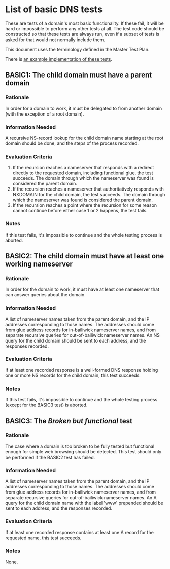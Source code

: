# List of basic DNS tests

These are tests of a domain's most basic functionality. If these fail, it will be hard or impossible to perform any other tests at all. The test code should be constructed so that these tests are always run, even if a subset of tests is asked for that would not normally include them.

This document uses the terminology defined in the Master Test Plan.

There is [an example implementation of these tests](https://github.com/dotse/new-dnscheck/blob/master/Giraffa/lib/Giraffa/Test/Basic.pm).

## BASIC1: The child domain must have a parent domain

### Rationale

In order for a domain to work, it must be delegated to from another domain (with the exception of a root domain).

### Information Needed

A recursive NS-record lookup for the child domain name starting at the root domain should be done, and the steps of the process recorded.

### Evaluation Criteria

1. If the recursion reaches a nameserver that responds with a redirect directly to the requested domain, including functional glue, the test succeeds. The domain through which the nameserver was found is considered the parent domain.
2. If the recursion reaches a nameserver that authoritatively responds with NXDOMAIN for the child domain, the test succeeds. The domain through which the nameserver was found is considered the parent domain.
3. If the recursion reaches a point where the recursion for some reason cannot continue before either case 1 or 2 happens, the test fails. 

### Notes

If this test fails, it's impossible to continue and the whole testing process is aborted.

## BASIC2: The child domain must have at least one working nameserver

### Rationale

In order for the domain to work, it must have at least one nameserver that can answer queries about the domain.

### Information Needed

A list of nameserver names taken from the parent domain, and the IP addresses corresponding to those names. The addresses should come from glue address records for in-bailiwick nameserver names, and from separate recursive queries for out-of-bailiwick nameserver names. An NS query for the child domain should be sent to each address, and the responses recorded.

### Evaluation Criteria

If at least one recorded response is a well-formed DNS response holding one or more NS records for the child domain, this test succeeds.

### Notes

If this test fails, it's impossible to continue and the whole testing process (except for the BASIC3 test) is aborted.

## BASIC3: The _Broken but functional_ test

### Rationale

The case where a domain is too broken to be fully tested but functional enough for simple web browsing should be detected. This test should only be performed if the BASIC2 test has failed.

### Information Needed

A list of nameserver names taken from the parent domain, and the IP addresses corresponding to those names. The addresses should come from glue address records for in-bailiwick nameserver names, and from separate recursive queries for out-of-bailiwick nameserver names. An A query for the child domain name with the label 'www' prepended should be sent to each address, and the responses recorded.

### Evaluation Criteria

If at least one recorded response contains at least one A record for the requested name, this test succeeds.

### Notes

None.